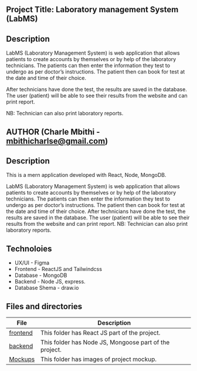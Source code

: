 ## Project Title: Laboratory management System (LabMS)

## Description
<p>
LabMS (Laboratory Management System) is web application that allows patients to create accounts by themselves or by help of the laboratory technicians. The patients can then enter the information they test to undergo as per doctor’s instructions. The patient then can book for test at the date and time of their choice.

After technicians have done the test, the results are saved in the database. The user (patient) will be able to see their results from the website and can print report.

NB: Technician can also print laboratory reports.
</p>

## AUTHOR (Charle Mbithi - mbithicharlse@gmail.com)

## Description
This is a mern application developed with React, Node, MongoDB.

LabMS (Laboratory Management System) is web application that allows patients to create accounts by themselves or by help of the laboratory technicians. The patients can then enter the information they test to undergo as per doctor’s instructions. The patient then can book for test at the date and time of their choice.
After technicians have done the test, the results are saved in the database. The user (patient) will be able to see their results from the website and can print report.
NB: Technician can also print laboratory reports. 

## Technoloies
<ul>
    <li>UX/UI - Figma</li>
    <li>Frontend - ReactJS and Tailwindcss</li>
    <li>Database - MongoDB</li>
    <li>Backend - Node JS, express.</li>
    <li>Database Shema - draw.io</li>
</ul>

## Files and directories
|   **File**   |   **Description**   |
| -------------- | --------------------- |
|[frontend](/frontend/) | This folder has React JS part of the project. |
|[backend](/backend/) | This folder has Node JS, Mongoose part of the project. |
|[Mockups](/backend/) | This folder has images of project mockup. |
